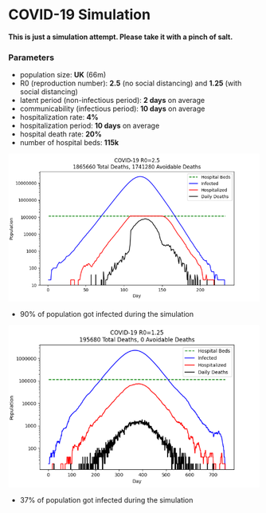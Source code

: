 # COVID-19 Simulation

**This is just a simulation attempt. Please take it with a pinch of salt.**

### Parameters
- population size: **UK** (66m)
- R0 (reproduction number): **2.5** (no social distancing) and **1.25** (with social distancing)
- latent period (non-infectious period): **2 days** on average
- communicability (infectious period): **10 days** on average
- hospitalization rate: **4%**
- hospitalization period: **10 days** on average
- hospital death rate: **20%**
- number of hospital beds: **115k**

![R0=2.5](covid-19_r0-2.5.png)
- 90% of population got infected during the simulation

![R0=1.25](covid-19_r0-1.25.png)
- 37% of population got infected during the simulation
